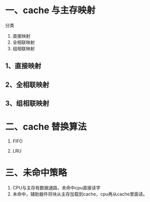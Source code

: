 # 一、cache 与主存映射



分类

1. 直接映射
2. 全相联映射
3. 组相联映射

## 1、直接映射

## 2、全相联映射

## 3、组相联映射



# 二、cache 替换算法



1. FIFO

2. LRU

# 三、未命中策略

1. CPU与主存有数据通路，未命中cpu直接读字
2. 未命中，辅助器件将块从主存加载到cache，cpu再从cache里面读。
